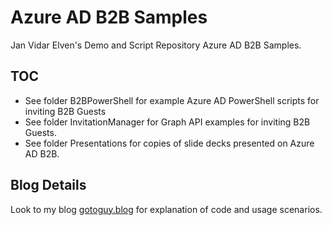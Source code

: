 # Azure AD B2B Samples

Jan Vidar Elven's Demo and Script Repository Azure AD B2B Samples.

## TOC

* See folder B2BPowerShell for example Azure AD PowerShell scripts for inviting B2B Guests
* See folder InvitationManager for Graph API examples for inviting B2B Guests.
* See folder Presentations for copies of slide decks presented on Azure AD B2B.

## Blog Details

Look to my blog [gotoguy.blog](http://gotoguy.blog) for explanation of code and usage scenarios.
